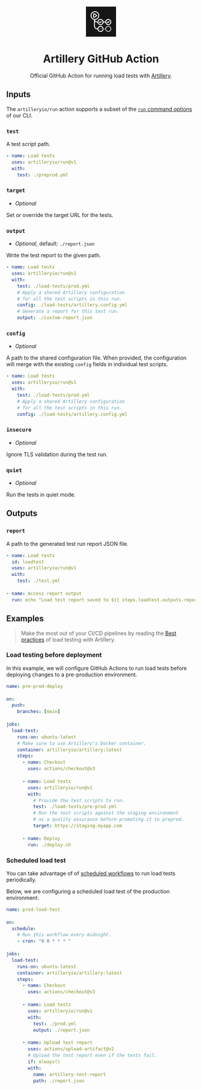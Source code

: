 <p align="center">
  <img src="./github-action-icon.svg" alt="GitHub Actions icon" width="80">
</p>
<h1 align="center">Artillery GitHub Action</h1>

<p align="center">
Official GitHub Action for running load tests with <a href="https://artillery.io/">Artillery</a>.
</p>

## Inputs

The `artilleryio/run` action supports a subset of the [`run` command options](https://www.artillery.io/docs/reference/cli/run#options) of our CLI.

### `test`

A test script path.

```yml
- name: Load tests
  uses: artilleryio/run@v1
  with:
    test: ./preprod.yml
```

### `target`

- _Optional_

Set or override the target URL for the tests.

### `output`

- _Optional_, default: `./report.json`

Write the test report to the given path.

```yml
- name: Load tests
  uses: artilleryio/run@v1
  with:
    test: ./load-tests/prod.yml
    # Apply a shared Artillery configuration
    # for all the test scripts in this run.
    config: ./load-tests/artillery.config.yml
    # Generate a report for this test run.
    output: ./custom-report.json
```

### `config`

- _Optional_

A path to the shared configuration file. When provided, the configuration will merge with the existing `config` fields in individual test scripts.

```yml
- name: Load tests
  uses: artilleryio/run@v1
  with:
    test: ./load-tests/prod.yml
    # Apply a shared Artillery configuration
    # for all the test scripts in this run.
    config: ./load-tests/artillery.config.yml
```

### `insecure`

- _Optional_

Ignore TLS validation during the test run.

### `quiet`

- _Optional_

Run the tests in quiet mode.

## Outputs

### `report`

A path to the generated test run report JSON file.

```yml
- name: Load tests
  id: loadtest
  uses: artilleryio/run@v1
  with:
    test: ./test.yml

- name: Access report output
  run: echo "Load test report saved to ${{ steps.loadtest.outputs.report }}"
```

## Examples

> Make the most out of your CI/CD pipelines by reading the [Best practices](https://www.artillery.io/docs/get-started/best-practices) of load testing with Artillery.

### Load testing before deployment

In this example, we will configure GitHub Actions to run load tests before deploying changes to a pre-production environment.

```yml
name: pre-prod-deploy

on:
  push:
    branches: [main]

jobs:
  load-test:
    runs-on: ubuntu-latest
    # Make sure to use Artillery's Docker container.
    container: artilleryio/artillery:latest
    steps:
      - name: Checkout
        uses: actions/checkout@v3

      - name: Load tests
        uses: artilleryio/run@v1
        with:
          # Provide the test scripts to run.
          test: ./load-tests/pre-prod.yml
          # Run the test scripts against the staging environment
          # as a quality assurance before promoting it to preprod.
          target: https://staging.myapp.com

      - name: Deploy
        run: ./deploy.sh
```

### Scheduled load test

You can take advantage of of [scheduled workflows](https://docs.github.com/en/actions/using-workflows/events-that-trigger-workflows#schedule) to run load tests periodically.

Below, we are configuring a scheduled load test of the production environment:

```yml
name: prod-load-test

on:
  schedule:
    # Run this workflow every midnight.
    - cron: "0 0 * * * "

jobs:
  load-test:
    runs-on: ubuntu-latest
    container: artilleryio/artillery:latest
    steps:
      - name: Checkout
        uses: actions/checkout@v3

      - name: Load tests
        uses: artilleryio/run@v1
        with:
          test: ./prod.yml
          output: ./report.json

      - name: Upload test report
        uses: actions/upload-artifact@v2
        # Upload the test report even if the tests fail.
        if: always()
        with:
          name: artillery-test-report
          path: ./report.json
```
